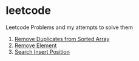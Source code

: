# leetcode
Leetcode Problems and my attempts to solve them

1. [Remove Duplicates from Sorted Array](array/remove-duplicates-from-sorted-array/)
2. [Remove Element](array/remove-element/)
3. [Search Insert Position](array/search-insert-position/)
